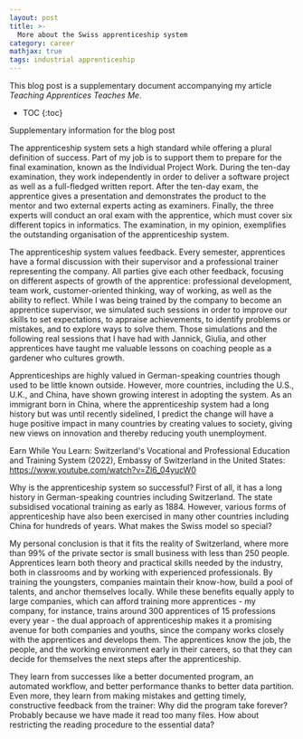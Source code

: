 ```yaml
---
layout: post
title: >-
  More about the Swiss apprenticeship system
category: career
mathjax: true
tags: industrial apprenticeship
---
```


This blog post is a supplementary document accompanying my article *Teaching Apprentices Teaches Me*.


* TOC
{:toc}

Supplementary information for the blog post

The apprenticeship system sets a high standard while offering a plural definition of success. Part of my job is to support them to prepare for the final examination, known as the Individual Project Work. During the ten-day examination, they work independently in order to deliver a software project as well as a full-fledged written report. After the ten-day exam, the apprentice gives a presentation and demonstrates the product to the mentor and two external experts acting as examiners. Finally, the three experts will conduct an oral exam with the apprentice, which must cover six different topics in informatics. The examination, in my opinion, exemplifies the outstanding organisation of the apprenticeship system.

The apprenticeship system values feedback. Every semester, apprentices have a formal discussion with their supervisor and a professional trainer representing the company. All parties give each other feedback, focusing on different aspects of growth of the apprentice: professional development, team work, customer-oriented thinking, way of working, as well as the ability to reflect. While I was being trained by the company to become an apprentice supervisor, we simulated such sessions in order to improve our skills to set expectations, to appraise achievements, to identify problems or mistakes, and to explore ways to solve them. Those simulations and the following real sessions that I have had with Jannick, Giulia, and other apprentices have taught me valuable lessons on coaching people as a gardener who cultures growth.

Apprenticeships are highly valued in German-speaking countries though used to be little known outside. However, more countries, including the U.S., U.K., and China, have shown growing interest in adopting the system. As an immigrant born in China, where the apprenticeship system had a long history but was until recently sidelined, I predict the change will have a huge positive impact in many countries by creating values to society, giving new views on innovation and thereby reducing youth unemployment.



Earn While You Learn: Switzerland's Vocational and Professional Education and Training System (2022), Embassy of Switzerland in the United States: https://www.youtube.com/watch?v=Zl6_04yucW0

Why is the apprenticeship system so successful? First of all, it has a long history in German-speaking countries including Switzerland. The state subsidised vocational training as early as 1884. However, various forms of apprenticeship have also been exercised in many other countries including China for hundreds of years. What makes the Swiss model so special?

My personal conclusion is that it fits the reality of Switzerland, where more than 99% of the private sector is small business with less than 250 people. Apprentices learn both theory and practical skills needed by the industry, both in classrooms and by working with experienced professionals. By training the youngsters, companies maintain their know-how, build a pool of talents, and anchor themselves locally. While these benefits equally apply to large companies, which can afford training more apprentices - my company, for instance, trains around 300 apprentices of 15 professions every year - the dual approach of apprenticeship makes it a promising avenue for both companies and youths, since the company works closely with the apprentices and develops them. The apprentices know the job, the people, and the working environment early in their careers, so that they can decide for themselves the next steps after the apprenticeship.

They learn from successes like a better documented program, an automated workflow, and better performance thanks to better data partition. Even more, they learn from making mistakes and getting timely, constructive feedback from the trainer: Why did the program take forever? Probably because we have made it read too many files. How about restricting the reading procedure to the essential data?
